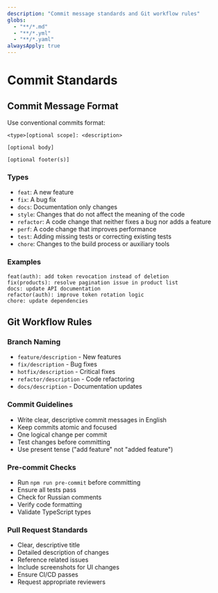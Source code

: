 ```yaml
---
description: "Commit message standards and Git workflow rules"
globs:
  - "**/*.md"
  - "**/*.yml"
  - "**/*.yaml"
alwaysApply: true
---
```


# Commit Standards

## Commit Message Format

Use conventional commits format:

```
<type>[optional scope]: <description>

[optional body]

[optional footer(s)]
```

### Types

- `feat`: A new feature
- `fix`: A bug fix
- `docs`: Documentation only changes
- `style`: Changes that do not affect the meaning of the code
- `refactor`: A code change that neither fixes a bug nor adds a feature
- `perf`: A code change that improves performance
- `test`: Adding missing tests or correcting existing tests
- `chore`: Changes to the build process or auxiliary tools

### Examples

```
feat(auth): add token revocation instead of deletion
fix(products): resolve pagination issue in product list
docs: update API documentation
refactor(auth): improve token rotation logic
chore: update dependencies
```

## Git Workflow Rules

### Branch Naming

- `feature/description` - New features
- `fix/description` - Bug fixes
- `hotfix/description` - Critical fixes
- `refactor/description` - Code refactoring
- `docs/description` - Documentation updates

### Commit Guidelines

- Write clear, descriptive commit messages in English
- Keep commits atomic and focused
- One logical change per commit
- Test changes before committing
- Use present tense ("add feature" not "added feature")

### Pre-commit Checks

- Run `npm run pre-commit` before committing
- Ensure all tests pass
- Check for Russian comments
- Verify code formatting
- Validate TypeScript types

### Pull Request Standards

- Clear, descriptive title
- Detailed description of changes
- Reference related issues
- Include screenshots for UI changes
- Ensure CI/CD passes
- Request appropriate reviewers
